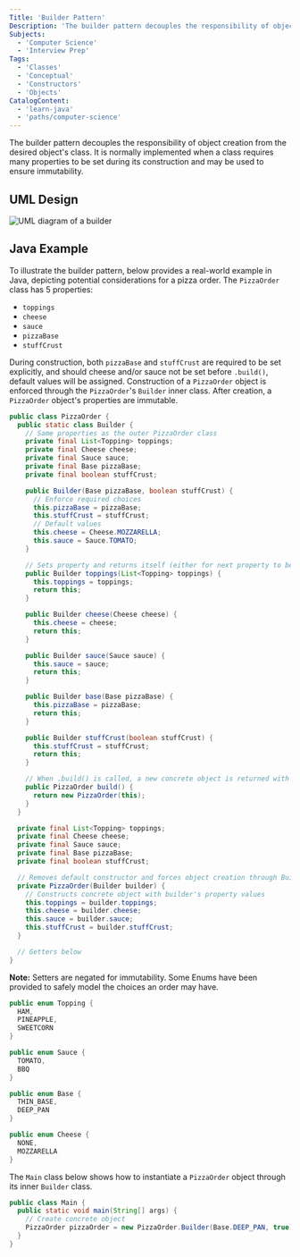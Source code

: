 ```yaml
---
Title: 'Builder Pattern'
Description: 'The builder pattern decouples the responsibility of object creation from the desired objects class.'
Subjects:
  - 'Computer Science'
  - 'Interview Prep'
Tags:
  - 'Classes'
  - 'Conceptual'
  - 'Constructors'
  - 'Objects'
CatalogContent:
  - 'learn-java'
  - 'paths/computer-science'
---
```


The builder pattern decouples the responsibility of object creation from the desired object's class. It is normally implemented when a class requires many properties to be set during its construction and may be used to ensure immutability.

## UML Design

![UML diagram of a builder](https://raw.githubusercontent.com/Codecademy/docs/main/media/builder-uml.png)

## Java Example

To illustrate the builder pattern, below provides a real-world example in Java, depicting potential considerations for a pizza order. The
`PizzaOrder` class has 5 properties:

- `toppings`
- `cheese`
- `sauce`
- `pizzaBase`
- `stuffCrust`

During construction, both `pizzaBase` and `stuffCrust` are required to be set explicitly, and should cheese and/or sauce not be set before `.build()`, default values will be assigned. Construction of a `PizzaOrder` object is enforced through the `PizzaOrder`'s `Builder` inner class. After creation, a `PizzaOrder` object's properties are immutable.

```java
public class PizzaOrder {
  public static class Builder {
    // Same properties as the outer PizzaOrder class
    private final List<Topping> toppings;
    private final Cheese cheese;
    private final Sauce sauce;
    private final Base pizzaBase;
    private final boolean stuffCrust;

    public Builder(Base pizzaBase, boolean stuffCrust) {
      // Enforce required choices
      this.pizzaBase = pizzaBase;
      this.stuffCrust = stuffCrust;
      // Default values
      this.cheese = Cheese.MOZZARELLA;
      this.sauce = Sauce.TOMATO;
    }

    // Sets property and returns itself (either for next property to be set, or .build() to be invoked)
    public Builder toppings(List<Topping> toppings) {
      this.toppings = toppings;
      return this;
    }

    public Builder cheese(Cheese cheese) {
      this.cheese = cheese;
      return this;
    }

    public Builder sauce(Sauce sauce) {
      this.sauce = sauce;
      return this;
    }

    public Builder base(Base pizzaBase) {
      this.pizzaBase = pizzaBase;
      return this;
    }

    public Builder stuffCrust(boolean stuffCrust) {
      this.stuffCrust = stuffCrust;
      return this;
    }

    // When .build() is called, a new concrete object is returned with the desired properties set
    public PizzaOrder build() {
      return new PizzaOrder(this);
    }
  }

  private final List<Topping> toppings;
  private final Cheese cheese;
  private final Sauce sauce;
  private final Base pizzaBase;
  private final boolean stuffCrust;

  // Removes default constructor and forces object creation through Builder inner class
  private PizzaOrder(Builder builder) {
    // Constructs concrete object with builder's property values
    this.toppings = builder.toppings;
    this.cheese = builder.cheese;
    this.sauce = builder.sauce;
    this.stuffCrust = builder.stuffCrust;
  }

  // Getters below
}
```

**Note:** Setters are negated for immutability. Some Enums have been provided to safely model the choices an order may have.

```java
public enum Topping {
  HAM,
  PINEAPPLE,
  SWEETCORN
}
```

```java
public enum Sauce {
  TOMATO,
  BBQ
}
```

```java
public enum Base {
  THIN_BASE,
  DEEP_PAN
}
```

```java
public enum Cheese {
  NONE,
  MOZZARELLA
}
```

The `Main` class below shows how to instantiate a `PizzaOrder` object through its inner `Builder` class.

```java
public class Main {
  public static void main(String[] args) {
    // Create concrete object
    PizzaOrder pizzaOrder = new PizzaOrder.Builder(Base.DEEP_PAN, true).sauce(Sauce.BBQ).build();
  }
}
```
